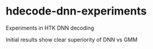 # hdecode-dnn-experiments
Experiments in HTK DNN decoding

Initial results show clear superiority of DNN vs GMM
